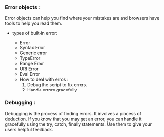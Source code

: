 
### Error objects :

Error objects can help you find where your mistakes are and browsers have tools to help you read them.

* types of built-in error:

    - Error
    - Syntax Error
    - Generic error 
    - TypeError
    - Range Error
    - URI Error
    - Eval Error


  * How to deal with erros :
    1. Debug the script to fix errors.
    2. Handle errors gracefully.

### Debugging :

  Debugging is the process of finding errors. It involves a process of deduction.
  If you know that you may get an error, you can handle it gracefully using the try, catch, finally statements.
  Use them to give your users helpful feedback.